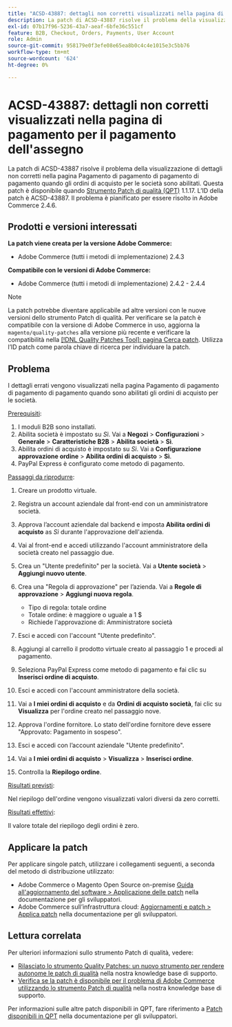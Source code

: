```yaml
---
title: "ACSD-43887: dettagli non corretti visualizzati nella pagina di pagamento del pagamento di pagamento del pagamento di pagamento del pagamento di pagamento"
description: La patch di ACSD-43887 risolve il problema della visualizzazione di dettagli non corretti nella pagina Pagamento di pagamento di pagamento di pagamento quando gli ordini di acquisto per le società sono abilitati. Questa patch è disponibile quando è installato [Quality Patches Tool (QPT)](/help/announcements/adobe-commerce-announcements/magento-quality-patches-released-new-tool-to-self-serve-quality-patches.md) 1.1.17. L’ID della patch è ACSD-43887. Il problema è pianificato per essere risolto in Adobe Commerce 2.4.6.
exl-id: 07b17f96-5236-43a7-aeaf-6bfe36c551cf
feature: B2B, Checkout, Orders, Payments, User Account
role: Admin
source-git-commit: 958179e0f3efe08e65ea8b0c4c4e1015e3c5bb76
workflow-type: tm+mt
source-wordcount: '624'
ht-degree: 0%

---
```


# ACSD-43887: dettagli non corretti visualizzati nella pagina di pagamento per il pagamento dell&#39;assegno

La patch di ACSD-43887 risolve il problema della visualizzazione di dettagli non corretti nella pagina Pagamento di pagamento di pagamento di pagamento quando gli ordini di acquisto per le società sono abilitati. Questa patch è disponibile quando [Strumento Patch di qualità (QPT)](/help/announcements/adobe-commerce-announcements/magento-quality-patches-released-new-tool-to-self-serve-quality-patches.md) 1.1.17. L’ID della patch è ACSD-43887. Il problema è pianificato per essere risolto in Adobe Commerce 2.4.6.

## Prodotti e versioni interessati

**La patch viene creata per la versione Adobe Commerce:**

* Adobe Commerce (tutti i metodi di implementazione) 2.4.3

**Compatibile con le versioni di Adobe Commerce:**

* Adobe Commerce (tutti i metodi di implementazione) 2.4.2 - 2.4.4

>[!NOTE]
>
>La patch potrebbe diventare applicabile ad altre versioni con le nuove versioni dello strumento Patch di qualità. Per verificare se la patch è compatibile con la versione di Adobe Commerce in uso, aggiorna la `magento/quality-patches` alla versione più recente e verificare la compatibilità nella [[!DNL Quality Patches Tool]: pagina Cerca patch](https://devdocs.magento.com/quality-patches/tool.html#patch-grid). Utilizza l’ID patch come parola chiave di ricerca per individuare la patch.

## Problema

I dettagli errati vengono visualizzati nella pagina Pagamento di pagamento di pagamento di pagamento quando sono abilitati gli ordini di acquisto per le società.

<u>Prerequisiti</u>:

1. I moduli B2B sono installati.
1. Abilita società è impostato su _Sì_. Vai a **Negozi** > **Configurazioni** > **Generale** > **Caratteristiche B2B** > **Abilita società** > **Sì**.
1. Abilita ordini di acquisto è impostato su _Sì_. Vai a **Configurazione approvazione ordine** > **Abilita ordini di acquisto** > **Sì**.
1. PayPal Express è configurato come metodo di pagamento.

<u>Passaggi da riprodurre</u>:

1. Creare un prodotto virtuale.
1. Registra un account aziendale dal front-end con un amministratore società.
1. Approva l’account aziendale dal backend e imposta **Abilita ordini di acquisto** as _Sì_ durante l&#39;approvazione dell&#39;azienda.
1. Vai al front-end e accedi utilizzando l&#39;account amministratore della società creato nel passaggio due.
1. Crea un &quot;Utente predefinito&quot; per la società. Vai a **Utente società** > **Aggiungi nuovo utente**.
1. Crea una &quot;Regola di approvazione&quot; per l’azienda. Vai a **Regole di approvazione** > **Aggiungi nuova regola**.

   * Tipo di regola: totale ordine
   * Totale ordine: è maggiore o uguale a 1 $
   * Richiede l&#39;approvazione di: Amministratore società

1. Esci e accedi con l&#39;account &quot;Utente predefinito&quot;.
1. Aggiungi al carrello il prodotto virtuale creato al passaggio 1 e procedi al pagamento.
1. Seleziona PayPal Express come metodo di pagamento e fai clic su **Inserisci ordine di acquisto**.
1. Esci e accedi con l&#39;account amministratore della società.
1. Vai a **I miei ordini di acquisto** e da **Ordini di acquisto società**, fai clic su **Visualizza** per l&#39;ordine creato nel passaggio nove.
1. Approva l&#39;ordine fornitore. Lo stato dell&#39;ordine fornitore deve essere &quot;Approvato: Pagamento in sospeso&quot;.
1. Esci e accedi con l’account aziendale &quot;Utente predefinito&quot;.
1. Vai a **I miei ordini di acquisto** > **Visualizza** > **Inserisci ordine**.
1. Controlla la **Riepilogo ordine**.

<u>Risultati previsti</u>:

Nel riepilogo dell&#39;ordine vengono visualizzati valori diversi da zero corretti.

<u>Risultati effettivi</u>:

Il valore totale del riepilogo degli ordini è zero.

## Applicare la patch

Per applicare singole patch, utilizzare i collegamenti seguenti, a seconda del metodo di distribuzione utilizzato:

* Adobe Commerce o Magento Open Source on-premise [Guida all&#39;aggiornamento del software > Applicazione delle patch](https://devdocs.magento.com/guides/v2.4/comp-mgr/patching/mqp.html) nella documentazione per gli sviluppatori.
* Adobe Commerce sull’infrastruttura cloud: [Aggiornamenti e patch > Applica patch](https://devdocs.magento.com/cloud/project/project-patch.html) nella documentazione per gli sviluppatori.

## Lettura correlata

Per ulteriori informazioni sullo strumento Patch di qualità, vedere:

* [Rilasciato lo strumento Quality Patches: un nuovo strumento per rendere autonome le patch di qualità](/help/announcements/adobe-commerce-announcements/magento-quality-patches-released-new-tool-to-self-serve-quality-patches.md) nella nostra knowledge base di supporto.
* [Verifica se la patch è disponibile per il problema di Adobe Commerce utilizzando lo strumento Patch di qualità](/help/support-tools/patches-available-in-qpt-tool/check-patch-for-magento-issue-with-magento-quality-patches.md) nella nostra knowledge base di supporto.

Per informazioni sulle altre patch disponibili in QPT, fare riferimento a [Patch disponibili in QPT](https://devdocs.magento.com/quality-patches/tool.html#patch-grid) nella documentazione per gli sviluppatori.
